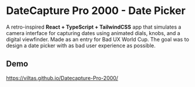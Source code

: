# DateCapture Pro 2000 - Date Picker

A retro-inspired **React + TypeScript + TailwindCSS** app that simulates a camera interface for capturing dates using animated dials, knobs, and a digital viewfinder. Made as an entry for Bad UX World Cup. The goal was to design a date picker with as bad user experience as possible.

## Demo
https://viltas.github.io/Datecapture-Pro-2000/
